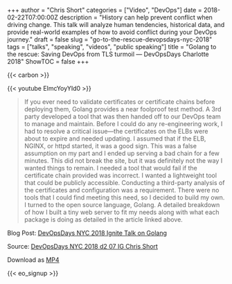 +++
author = "Chris Short"
categories = ["Video", "DevOps"]
date = 2018-02-22T07:00:00Z
description = "History can help prevent conflict when driving change. This talk will analyze human tendencies, historical data, and provide real-world examples of how to avoid conflict during your DevOps journey."
draft = false
slug = "go-to-the-rescue-devopsdays-nyc-2018"
tags = ["talks", "speaking", "videos", "public speaking"]
title = "Golang to the rescue: Saving DevOps from TLS turmoil — DevOpsDays Charlotte 2018"
ShowTOC = false
+++

{{< carbon >}}

{{< youtube EImcYoyYId0 >}}

> If you ever need to validate certificates or certificate chains before deploying them, Golang provides a near foolproof test method.
> A 3rd party developed a tool that was then handed off to our DevOps team to manage and maintain. Before I could do any re-engineering work, I had to resolve a critical issue—the certificates on the ELBs were about to expire and needed updating.
> I assumed that if the ELB, NGINX, or httpd started, it was a good sign. This was a false assumption on my part and I ended up serving a bad chain for a few minutes. This did not break the site, but it was definitely not the way I wanted things to remain.
> I needed a tool that would fail if the certificate chain provided was incorrect. I wanted a lightweight tool that could be publicly accessible. Conducting a third-party analysis of the certificates and configuration was a requirement. There were no tools that I could find meeting this need, so I decided to build my own. I turned to the open source language, Golang.
> A detailed breakdown of how I built a tiny web server to fit my needs along with what each package is doing as detailed in the article linked above.

Blog Post: [DevOpsDays NYC 2018 Ignite Talk on Golang](/devopsdays-nyc-2018-ignite-talk-on-golang/)  

Source: [DevOpsDays NYC 2018 d2 07 IG Chris Short](https://youtu.be/EImcYoyYId0)

Download as [MP4](https://cache.chrisshort.net/file/cache-chrisshort-net/Chris-Short-DevOpsDays-NYC-2018-ignite.mp4)

{{< eo_signup >}}
